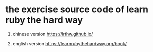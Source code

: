 # the exercise source code of learn ruby the hard way

1. chinese version
https://lrthw.github.io/

2. english version
https://learnrubythehardway.org/book/
